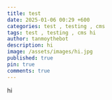 ```yaml
---
title: test
date: 2025-01-06 00:29 +600
categories: test , testing , cms
tags: test , testing , cms hi
author: tanmoythebot
description: hi
image: /assets/images/hi.jpg
published: true
pin: true
comments: true
---
```

hi